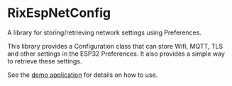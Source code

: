 # RixEspNetConfig

A library for storing/retrieving network settings using Preferences.

This library provides a Configuration class that can store Wifi, MQTT, TLS and other settings in the ESP32 Preferences. It also provides a simple way to retrieve these settings.

See the [demo application](test/RixEspNetConfigDemo.cpp) for details on how to use.


